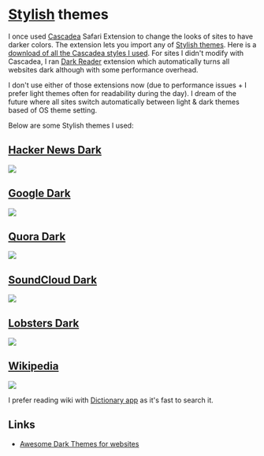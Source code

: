 # [Stylish](https://userstyles.org) themes

I once used [Cascadea](https://cascadea.app) Safari Extension to change the looks of sites to have darker colors. The extension lets you import any of [Stylish themes](https://userstyles.org). Here is a [download of all the Cascadea styles I used](https://www.dropbox.com/s/dcnhujryt0ydft5/Cascadea%20Styles.sdb?dl=1). For sites I didn't modify with Cascadea, I ran [Dark Reader](https://darkreader.org/) extension which automatically turns all websites dark although with some performance overhead.

I don't use either of those extensions now (due to performance issues + I prefer light themes often for readability during the day). I dream of the future where all sites switch automatically between light & dark themes based of OS theme setting.

Below are some Stylish themes I used:

## [Hacker News Dark](https://userstyles.org/styles/113994/hacker-news-dark)

![](https://i.imgur.com/vvfG3au.png)

## [Google Dark](https://userstyles.org/styles/118959/darksearch-for-google)

![](https://i.imgur.com/tTKd4kG.png)

## [Quora Dark](https://userstyles.org/styles/104706/quora-dark)

![](https://i.imgur.com/VFAXqU1.png)

## [SoundCloud Dark](https://userstyles.org/styles/90894/soundcloud-pitch-black)

![](https://i.imgur.com/hjCCD1E.png)

## [Lobsters Dark](https://userstyles.org/styles/136068/neo-dark-lobsters)

![](https://i.imgur.com/nCjge7A.png)

## [Wikipedia](https://userstyles.org/styles/122072/wikipedia-dark-material-design)

![](https://i.imgur.com/rcMQfXY.png)

I prefer reading wiki with [Dictionary app](https://wokabulary.com/blog/the-built-in-dictionary-on-mac-and-iphone.html) as it's fast to search it.

## Links

- [Awesome Dark Themes for websites](https://github.com/JJGO/awesome-dark-themes)
